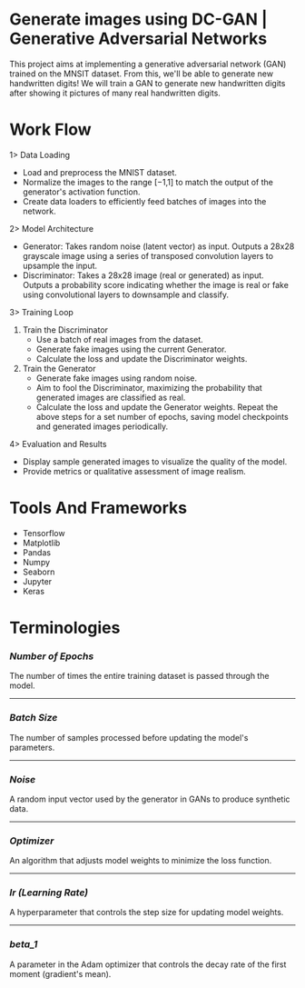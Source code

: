 # Generate images using DC-GAN | Generative Adversarial Networks
This project aims at implementing a generative adversarial network (GAN) trained on the MNSIT dataset. From this, we'll be able to generate new handwritten digits! We will train a GAN to generate new handwritten digits after showing it pictures of many real handwritten digits.

# Work Flow

1> Data Loading
   * Load and preprocess the MNIST dataset.
   * Normalize the images to the range [−1,1] to match the output of the generator's activation function.
   * Create data loaders to efficiently feed batches of images into the network.
     
2> Model Architecture
   * Generator: Takes random noise (latent vector) as input. Outputs a 28x28 grayscale image using a series of
     transposed convolution layers to upsample the input.
   * Discriminator: Takes a 28x28 image (real or generated) as input. Outputs a probability score indicating whether       the image is real or fake using convolutional layers to downsample and classify.
     
3> Training Loop
1. Train the Discriminator
      * Use a batch of real images from the dataset.
      * Generate fake images using the current Generator.
      * Calculate the loss and update the Discriminator weights.
2. Train the Generator
      * Generate fake images using random noise.
      * Aim to fool the Discriminator, maximizing the probability that generated images are classified as real.
      * Calculate the loss and update the Generator weights.
Repeat the above steps for a set number of epochs, saving model checkpoints and generated images periodically.
   
4> Evaluation and Results
   * Display sample generated images to visualize the quality of the model.
   * Provide metrics or qualitative assessment of image realism.


# Tools And Frameworks

* Tensorflow
* Matplotlib
* Pandas
* Numpy
* Seaborn
* Jupyter
* Keras


# Terminologies

### *Number of Epochs*
The number of times the entire training dataset is passed through the model.

---

### *Batch Size*
The number of samples processed before updating the model's parameters.

---

### *Noise*
A random input vector used by the generator in GANs to produce synthetic data.

---

### *Optimizer*
An algorithm that adjusts model weights to minimize the loss function.

---

### *lr (Learning Rate)*
A hyperparameter that controls the step size for updating model weights.

---

### *beta_1*
A parameter in the Adam optimizer that controls the decay rate of the first moment (gradient's mean).
